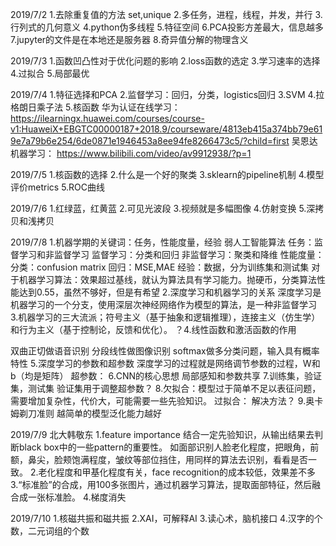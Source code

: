 2019/7/2
1.去除重复值的方法 set,unique
2.多任务，进程，线程，并发，并行
3.行列式的几何意义
4.python伪多线程
5.特征空间
6.PCA投影方差最大，信息越多
7.jupyter的文件是在本地还是服务器
8.奇异值分解的物理含义

2019/7/3
1.函数凹凸性对于优化问题的影响
2.loss函数的选定
3.学习速率的选择
4.过拟合
5.局部最优

2019/7/4
1.特征选择和PCA
2.监督学习：回归，分类，logistics回归
3.SVM
4.拉格朗日乘子法
5.核函数
华为认证在线学习：
https://ilearningx.huawei.com/courses/course-v1:HuaweiX+EBGTC00000187+2018.9/courseware/4813eb415a374bb79e619e7a79b6e254/6de0871e1946453a8ee94fe8266473c5/?child=first
吴恩达机器学习：
https://www.bilibili.com/video/av9912938/?p=1

2019/7/5
1.核函数的选择
2.什么是一个好的聚类
3.sklearn的pipeline机制
4.模型评价metrics
5.ROC曲线

2019/7/6
1.红绿蓝，红黄蓝
2.可见光波段
3.视频就是多幅图像
4.仿射变换
5.深拷贝和浅拷贝

2019/7/8
1.机器学期的关键词：任务，性能度量，经验
  弱人工智能算法
  任务：监督学习和非监督学习
  监督学习：分类和回归
  非监督学习：聚类和降维
  性能度量：
  分类：confusion matrix
  回归：MSE,MAE
  经验：数据，分为训练集和测试集
  对于机器学习算法：效果超过基线，就认为算法具有学习能力。抛硬币，分类算法性能达到0.55，虽然不够好，但是有希望
2.深度学习和机器学习的关系
  深度学习是机器学习的一个分支，使用深层次神经网络作为模型的算法，是一种非监督学习
3.机器学习的三大流派；符号主义（基于抽象和逻辑推理），连接主义（仿生学）和行为主义（基于控制论，反馈和优化）。
？4.线性函数和激活函数的作用
  
  双曲正切做语音识别
  分段线性做图像识别
  softmax做多分类问题，输入具有概率特性
5.深度学习的参数和超参数
  深度学习的过程就是网络调节参数的过程，W和b（均是矩阵）
  超参数：
6.CNN的核心思想
  局部感知和参数共享
7.训练集，验证集，测试集
  验证集用于调整超参数？
8.欠拟合：模型过于简单不足以表征问题，需要增加复杂性，代价大，可能需要一些先验知识。
  过拟合：
  解决方法？
9.奥卡姆剃刀准则
  越简单的模型泛化能力越好

2019/7/9
北大韩敬东
1.feature importance 结合一定先验知识，从输出结果去判断black box中的一些pattern的重要性。
  如面部识别人脸老化程度，把眼角，前额，鼻尖，脸颊饱满程度，皱纹等部位挡住，用同样的算法去识别，看看是否一致。
2.老化程度和甲基化程度有关，face recognition的成本较低，效果差不多
3.“标准脸”的合成，用100多张图片，通过机器学习算法，提取面部特征，然后融合成一张标准脸。
4.梯度消失

2019/7/10
1.核磁共振和磁共振
2.XAI，可解释AI
3.读心术，脑机接口
4.汉字的个数，二元词组的个数
